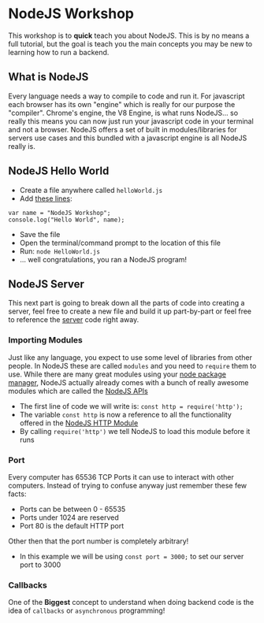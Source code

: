 
# NodeJS Workshop

This workshop is to **quick** teach you about NodeJS. This is by no means a full tutorial, but the goal is teach you the main concepts you may be new to learning how to run a backend.

## What is NodeJS

Every language needs a way to compile to code and run it. For javascript each browser has its own "engine" which is really for our purpose the "compiler". Chrome's engine, the V8 Engine, is what runs NodeJS... so really this means you can now just run your javascript code in your terminal and not a browser. NodeJS offers a set of built in modules/libraries for servers use cases and this bundled with a javascript engine is all NodeJS really is.

## NodeJS Hello World

- Create a file anywhere called `helloWorld.js`
- Add [these lines](./helloWorld.js):
```
var name = "NodeJS Workshop";
console.log("Hello World", name);
```
- Save the file
- Open the terminal/command prompt to the location of this file
- Run: `node HelloWorld.js`
- ... well congratulations, you ran a NodeJS program!

## NodeJS Server

This next part is going to break down all the parts of code into creating a server, feel free to create a new file and build it up part-by-part or feel free to reference the [server](./server.js) code right away.

### Importing Modules

Just like any language, you expect to use some level of libraries from other people. In NodeJS these are called `modules` and you need to `require` them to use. While there are many great modules using your [node package manager](https://www.npmjs.com/), NodeJS actually already comes with a bunch of really awesome modules which are called the [NodeJS APIs](https://nodejs.org/dist/latest-v8.x/docs/api/)

- The first line of code we will write is: `const http = require('http');`
- The variable `const http` is now a reference to all the functionality offered in the [NodeJS HTTP Module](https://nodejs.org/dist/latest-v8.x/docs/api/http.html)
- By calling `require('http')` we tell NodeJS to load this module before it runs

### Port

Every computer has 65536 TCP Ports it can use to interact with other computers. Instead of trying to confuse anyway just remember these few facts:

- Ports can be between 0 - 65535
- Ports under 1024 are reserved
- Port 80 is the default HTTP port

Other then that the port number is completely arbitrary!

- In this example we will be using `const port = 3000;` to set our server port to 3000

### Callbacks

One of the **Biggest** concept to understand when doing backend code is the idea of `callbacks` or `asynchronous` programming!